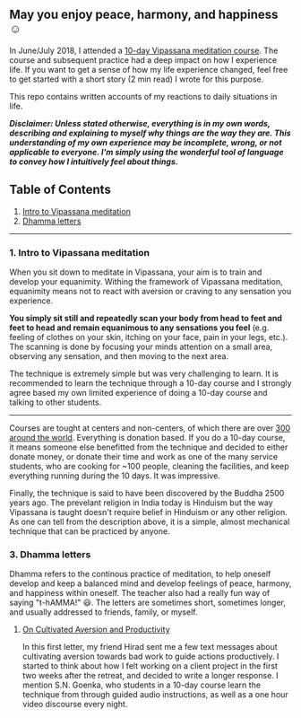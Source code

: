 ## May you enjoy peace, harmony, and happiness :relaxed:

In June/July 2018, I attended a [10-day Vipassana meditation course](https://www.dhamma.org). The course and subsequent practice had a deep impact on how I experience life. If you want to get a sense of how my life experience changed, feel free to get started with a short story (2 min read) I wrote for this purpose.

This repo contains written accounts of my reactions to daily situations in life.

_**Disclaimer: Unless stated otherwise, everything is in my own words, describing and explaining to myself why things are the way they are. This understanding of my own experience may be incomplete, wrong, or not applicable to everyone. I'm simply using the wonderful tool of language to convey how I intuitively feel about things.**_

## Table of Contents
1. [Intro to Vipassana meditation](#1-intro-to-vipassana-meditation)
3. [Dhamma letters](#3-dhamma-letters)

---

### 1. Intro to Vipassana meditation

When you sit down to meditate in Vipassana, your aim is to train and develop your equanimity. Withing the framework of Vipassana meditation, equanimity means not to react with aversion or craving to any sensation you experience.

**You simply sit still and repeatedly scan your body from head to feet and feet to head and remain equanimous to any sensations you feel** (e.g. feeling of clothes on your skin, itching on your face, pain in your legs, etc.). The scanning is done by focusing your minds attention on a small area, observing any sensation, and then moving to the next area.

The technique is extremely simple but was very challenging to learn. It is recommended to learn the technique through a 10-day course and I strongly agree based my own limited experience of doing a 10-day course and talking to other students.

---

Courses are tought at centers and non-centers, of which there are over [300 around the world](https://www.dhamma.org/en-US/maps#001). Everything is donation based. If you do a 10-day course, it means someone else benefitted from the technique and decided to either donate money, or donate their time and work as one of the many service students, who are cooking for ~100 people, cleaning the facilities, and keep everything running during the 10 days. It was impressive.

Finally, the technique is said to have been discovered by the Buddha 2500 years ago. The prevelant religion in India today is Hinduism but the way Vipassana is taught doesn't require belief in Hinduism or any other religion. As one can tell from the description above, it is a simple, almost mechanical technique that can be practiced by anyone.

### 3. Dhamma letters

Dhamma refers to the continous practice of meditation, to help oneself develop and keep a balanced mind and develop feelings of peace, harmony, and happiness within oneself. The teacher also had a really fun way of saying "t-hAMMA!" :smiley:. The letters are sometimes short, sometimes longer, and usually addressed to friends, family, or myself.

1. [On Cultivated Aversion and Productivity](1_on_cultivated_aversion_and_productivity.md)

   In this first letter, my friend Hirad sent me a few text messages about cultivating aversion towards bad work to guide actions productively. I started to think about how I felt working on a client project in the first two weeks after the retreat, and decided to write a longer response. I mention S.N. Goenka, who students in a 10-day course learn the technique from through guided audio instructions, as well as a one hour video discourse every night.

